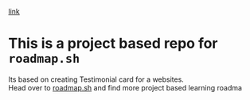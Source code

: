 [link](https://roadmap.sh/projects/testimonial-cards)
# This is a project based repo for ```roadmap.sh```
Its based on creating Testimonial card for a websites.<br>
Head over to [roadmap.sh](https://roadmap.sh/) and find more project based learning roadma
